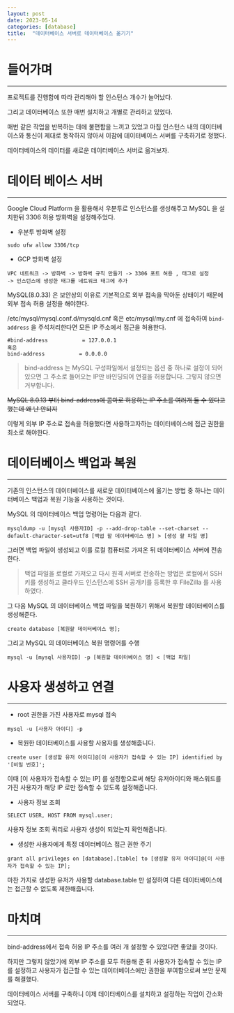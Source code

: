 ```yaml
---
layout: post
date: 2023-05-14
categories: [database]
title:  "데이터베이스 서버로 데이터베이스 옮기기"
---
```


# 들어가며 
---

프로젝트를 진행함에 따라 관리해야 할 인스턴스 개수가 늘어났다.

그리고 데이터베이스 또한 매번 설치하고 개별로 관리하고 있었다.

매번 같은 작업을 반복하는 데에 불편함을 느끼고 있었고 마침 인스턴스 내의 데이터베이스와 통신이 제대로 동작하지 않아서 이참에 데이터베이스 서버를 구축하기로 정했다.

데이터베이스의 데이터를 새로운 데이터베이스 서버로 옮겨보자.

# 데이터 베이스 서버 
---

Google Cloud Platform 을 활용해서 우분투로 인스턴스를 생성해주고 MySQL 을 설치한뒤 3306 허용 방화벽을 설정해주었다.

- 우분투 방화벽 설정
```
sudo ufw allow 3306/tcp
```

- GCP 방화벽 설정
```
VPC 네트워크 -> 방화벽 -> 방화벽 규칙 만들기 -> 3306 포트 허용 , 태그로 설정
-> 인스턴스에 생성한 태그를 네트워크 태그에 추가
```


MySQL(8.0.33) 은 보안상의 이유로 기본적으로 외부 접속을 막아둔 상태이기 때문에 외부 접속 허용 설정을 해야한다.

/etc/mysql/mysql.conf.d/mysqld.cnf 혹은 etc/mysql/my.cnf  에 접속하여 `bind-address`  을 주석처리한다면 모든 IP 주소에서 접근을 허용한다.

```
#bind-address           = 127.0.0.1
혹은
bind-address           = 0.0.0.0
```

> bind-address 는 MySQL 구성파일에서 설정되는 옵션 중 하나로 설정이 되어 있으면 그 주소로 들어오는 IP만 바인딩되어 연결을 허용합니다. 그렇지 않으면 거부합니다.

~~MySQL 8.0.13 부터 bind-address에 콤마로 허용하는  IP 주소를 여러개 둘 수 있다고 했는데 왜 난 안되지~~

이렇게 외부 IP 주소로 접속을 허용했다면 사용하고자하는 데이터베이스에 접근 권한을 최소로 해야한다.


# 데이터베이스 백업과 복원
---
기존의 인스턴스의 데이터베이스를 새로운 데이터베이스에 옮기는 방법 중 하나는 데이터베이스 백업과 복원 기능을 사용하는 것이다.

MySQL 의 데이터베이스 백업 명령어는 다음과 같다.

```
mysqldump -u [mysql 사용자ID] -p --add-drop-table --set-charset --default-character-set=utf8 [백업 할 데이터베이스 명] > [생성 할 파일 명] 
```
그러면 백업 파일이 생성되고 이를 로컬 컴퓨터로 가져온 뒤 데이터베이스 서버에 전송한다.

> 백업 파일을 로컬로 가져오고 다시 원격 서버로 전송하는 방법은 로컬에서 SSH 키를 생성하고 클라우드 인스턴스에 SSH 공개키를 등록한 후 FileZilla 를 사용하였다. 


그 다음 MySQL 의 데이터베이스 백업 파일을 복원하기 위해서 복원할 데이터베이스를 생성해준다.

```
create database [복원할 데이터베이스 명];
```

그리고 MySQL 의 데이터베이스 복원 명령어를 수행

```
mysql -u [mysql 사용자ID] -p [복원할 데이터베이스 명] < [백업 파일]
```


# 사용자 생성하고 연결
---
- root 권한을 가진 사용자로 mysql 접속
```
mysql -u [사용자 아이디] -p
```

- 복원한 데이터베이스를 사용할 사용자를 생성해줍니다.
```
create user [생성할 유저 아이디]@[이 사용자가 접속할 수 있는 IP] identified by '[비밀 번호]';
```
이때 [이 사용자가 접속할 수 있는 IP] 를 설정함으로써 해당 유저아이디와 패스워드를 가진 사용자가 해당 IP 로만 접속할 수 있도록 설정해줍니다.

- 사용자 정보 조회
```
SELECT USER, HOST FROM mysql.user;
```
사용자 정보 조회 쿼리로 사용자 생성이 되었는지 확인해줍니다.

- 생성한 사용자에게 특정 데이터베이스 접근 권한 주기
```
grant all privileges on [database].[table] to [생성할 유저 아이디]@[이 사용자가 접속할 수 있는 IP];
```
마찬 가지로 생성한 유저가 사용할 database.table 만 설정하여 다른 데이터베이스에는 접근할 수 없도록 제한해줍니다.

# 마치며 
---
bind-address에서 접속 허용 IP 주소를 여러 개 설정할 수 있었다면 좋았을 것이다.

하지만 그렇지 않았기에 외부 IP 주소를 모두 허용해 준 뒤 사용자가 접속할 수 있는 IP를 설정하고 사용자가 접근할 수 있는 데이터베이스에만 권한을 부여함으로써 보안 문제를 해결했다.

데이터베이스 서버를 구축하니 이제 데이터베이스를 설치하고 설정하는 작업이 간소화되었다.